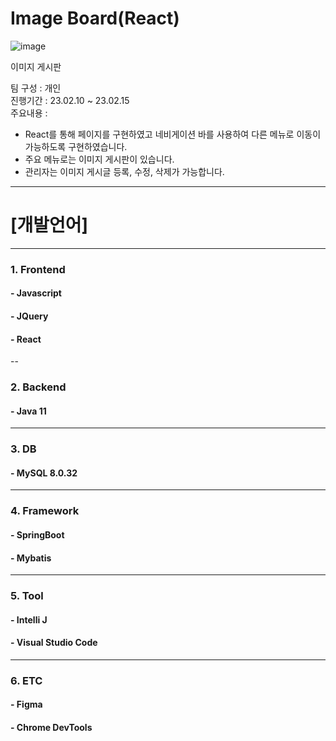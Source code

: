 # Image Board(React) 
![image](https://user-images.githubusercontent.com/115364621/235833392-85542d9e-aa64-4d7c-8fc4-46fe8e38cf6f.png)

이미지 게시판 

팀 구성 : 개인  
진행기간 : 23.02.10 ~ 23.02.15  
주요내용 : 
- React를 통해 페이지를 구현하였고 네비게이션 바를 사용하여 다른 메뉴로 이동이 가능하도록 구현하였습니다. 
- 주요 메뉴로는 이미지 게시판이 있습니다.
- 관리자는 이미지 게시글 등록, 수정, 삭제가 가능합니다. 

------------

# [개발언어]
------------  
### 1. Frontend
#### - Javascript
#### - JQuery
#### - React 
--
### 2. Backend
#### - Java 11
------------  
### 3. DB
#### - MySQL 8.0.32 
------------  
### 4. Framework
#### - SpringBoot
#### - Mybatis
------------  
### 5. Tool
#### - Intelli J
#### - Visual Studio Code
------------  
### 6. ETC
#### - Figma
#### - Chrome DevTools
